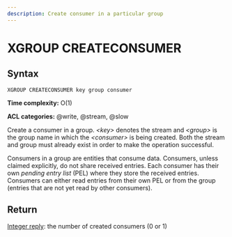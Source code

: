 ```yaml
---
description: Create consumer in a particular group
---
```


# XGROUP CREATECONSUMER

## Syntax

    XGROUP CREATECONSUMER key group consumer

**Time complexity:** O(1)

**ACL categories:** @write, @stream, @slow

Create a consumer in a group. *<key\>* denotes the stream
and *<group\>* is the group name in which the *<consumer\>*
is being created. Both the stream and group must already
exist in order to make the operation successful.

Consumers in a group are entities that consume data. Consumers,
unless claimed explicitly, do not share received entries.
Each consumer has their own *pending entry list* (PEL) where
they store the received entries. Consumers can either read
entries from their own PEL or from the group (entries that
are not yet read by other consumers).

## Return

[Integer reply](https://redis.io/docs/reference/protocol-spec#resp-integers):
the number of created consumers (0 or 1)
